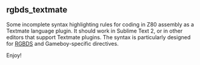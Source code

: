 rgbds_textmate
--------------

Some incomplete syntax highlighting rules for coding in Z80 assembly as a Textmate language plugin.
It should work in Sublime Text 2, or in other editors that support Textmate plugins.
The syntax is particularly designed for [RGBDS](http://www.otakunozoku.com/rednex-gameboy-development-system/) and Gameboy-specific directives.

Enjoy!

